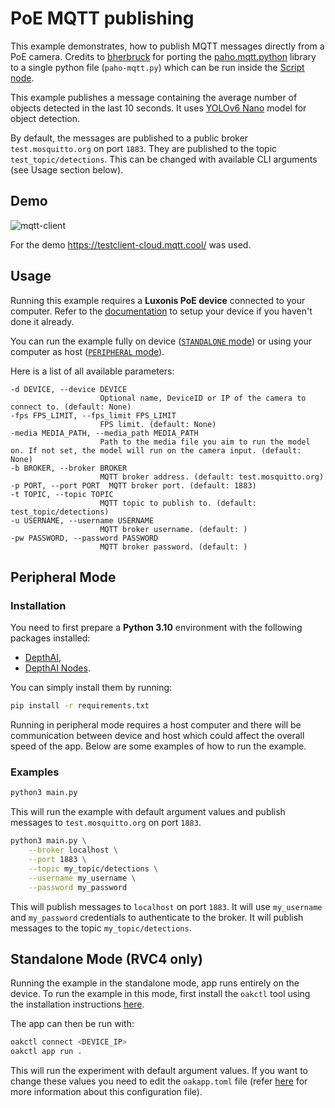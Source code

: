 # PoE MQTT publishing

This example demonstrates, how to publish MQTT messages directly from a PoE camera. Credits to [bherbruck](https://github.com/bherbruck) for porting the [paho.mqtt.python](https://github.com/eclipse/paho.mqtt.python) library to a single python file (`paho-mqtt.py`) which can be run inside the [Script node](https://docs.luxonis.com/projects/api/en/latest/components/nodes/script/).

This example publishes a message containing the average number of objects detected in the last 10 seconds. It uses [YOLOv6 Nano](https://models.luxonis.com/luxonis/yolov6-nano/face58c4-45ab-42a0-bafc-19f9fee8a034) model for object detection.

By default, the messages are published to a public broker `test.mosquitto.org` on port `1883`. They are published to the topic `test_topic/detections`. This can be changed with available CLI arguments (see Usage section below).

## Demo

![mqtt-client](media/mqtt_client.gif)

For the demo https://testclient-cloud.mqtt.cool/ was used.

## Usage

Running this example requires a **Luxonis PoE device** connected to your computer. Refer to the [documentation](https://docs.luxonis.com/software-v3/) to setup your device if you haven't done it already.

You can run the example fully on device ([`STANDALONE` mode](#standalone-mode-rvc4-only)) or using your computer as host ([`PERIPHERAL` mode](#peripheral-mode)).

Here is a list of all available parameters:

```
-d DEVICE, --device DEVICE
                    Optional name, DeviceID or IP of the camera to connect to. (default: None)
-fps FPS_LIMIT, --fps_limit FPS_LIMIT
                    FPS limit. (default: None)
-media MEDIA_PATH, --media_path MEDIA_PATH
                    Path to the media file you aim to run the model on. If not set, the model will run on the camera input. (default: None)
-b BROKER, --broker BROKER
                    MQTT broker address. (default: test.mosquitto.org)
-p PORT, --port PORT  MQTT broker port. (default: 1883)
-t TOPIC, --topic TOPIC
                    MQTT topic to publish to. (default: test_topic/detections)
-u USERNAME, --username USERNAME
                    MQTT broker username. (default: )
-pw PASSWORD, --password PASSWORD
                    MQTT broker password. (default: )
```

## Peripheral Mode

### Installation

You need to first prepare a **Python 3.10** environment with the following packages installed:

- [DepthAI](https://pypi.org/project/depthai/),
- [DepthAI Nodes](https://pypi.org/project/depthai-nodes/).

You can simply install them by running:

```bash
pip install -r requirements.txt
```

Running in peripheral mode requires a host computer and there will be communication between device and host which could affect the overall speed of the app. Below are some examples of how to run the example.

### Examples

```bash
python3 main.py
```

This will run the example with default argument values and publish messages to `test.mosquitto.org` on port `1883`.

```bash
python3 main.py \
    --broker localhost \
    --port 1883 \
    --topic my_topic/detections \
    --username my_username \
    --password my_password
```

This will publish messages to `localhost` on port `1883`. It will use `my_username` and `my_password` credentials to authenticate to the broker. It will publish messages to the topic `my_topic/detections`.

## Standalone Mode (RVC4 only)

Running the example in the standalone mode, app runs entirely on the device.
To run the example in this mode, first install the `oakctl` tool using the installation instructions [here](https://docs.luxonis.com/software-v3/oak-apps/oakctl).

The app can then be run with:

```bash
oakctl connect <DEVICE_IP>
oakctl app run .
```

This will run the experiment with default argument values. If you want to change these values you need to edit the `oakapp.toml` file (refer [here](https://docs.luxonis.com/software-v3/oak-apps/configuration/) for more information about this configuration file).
